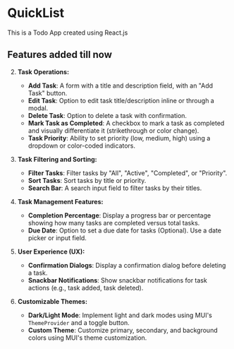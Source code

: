 # QuickList
This is a Todo App created using React.js

## Features added till now
2. **Task Operations:**
   - **Add Task**: A form with a title and description field, with an "Add Task" button.
   - **Edit Task**: Option to edit task title/description inline or through a modal.
   - **Delete Task**: Option to delete a task with confirmation.
   - **Mark Task as Completed**: A checkbox to mark a task as completed and visually differentiate it (strikethrough or color change).
   - **Task Priority**: Ability to set priority (low, medium, high) using a dropdown or color-coded indicators.

4. **Task Filtering and Sorting:**
   - **Filter Tasks**: Filter tasks by "All", "Active", "Completed", or "Priority".
   - **Sort Tasks**: Sort tasks by title or priority.
   - **Search Bar**: A search input field to filter tasks by their titles.

6. **Task Management Features:**
   - **Completion Percentage**: Display a progress bar or percentage showing how many tasks are completed versus total tasks.
   - **Due Date**: Option to set a due date for tasks (Optional). Use a date picker or input field.

7. **User Experience (UX):**
   - **Confirmation Dialogs**: Display a confirmation dialog before deleting a task.
   - **Snackbar Notifications**: Show snackbar notifications for task actions (e.g., task added, task deleted).
   
8. **Customizable Themes:**
   - **Dark/Light Mode**: Implement light and dark modes using MUI's `ThemeProvider` and a toggle button.
   - **Custom Theme**: Customize primary, secondary, and background colors using MUI's theme customization.